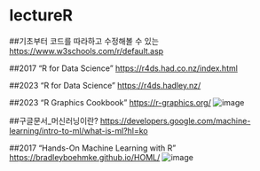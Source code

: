 # lectureR

##기초부터 코드를 따라하고 수정해볼 수 있는
https://www.w3schools.com/r/default.asp

##2017 “R for Data Science”
https://r4ds.had.co.nz/index.html

##2023  “R for Data Science”
https://r4ds.hadley.nz/

##2023 “R Graphics Cookbook”
https://r-graphics.org/
![image](https://github.com/skc4365/lectureR/assets/50658047/dbac8d20-2e25-4df9-8244-374c7a39167a)

##구글문서_머신러닝이란?
https://developers.google.com/machine-learning/intro-to-ml/what-is-ml?hl=ko

##2017 “Hands-On Machine Learning with R”
https://bradleyboehmke.github.io/HOML/
![image](https://github.com/skc4365/lectureR/assets/50658047/c11aeb9a-8bdc-4fbe-8c7d-76fb497dd25a)

